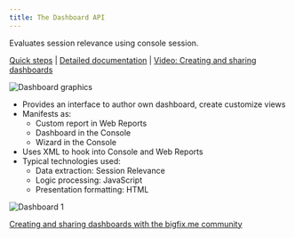 ```yaml
---
title: The Dashboard API
---
```


  Evaluates session relevance using console session.

  [Quick steps](https://www.ibm.com/developerworks/community/wikis/home?lang=en#!/wiki/Tivoli%20Endpoint%20Manager/page/Client%20Compliance%20API) | [Detailed documentation](http://www-01.ibm.com/support/knowledgecenter/SS63NW_9.1.0/com.ibm.tivoli.tem.doc_9.1/Platform/API_Reference/DashboardAPI/DashboardAPIIntro.html) | [Video: Creating and sharing dashboards](https://www.youtube.com/watch?v=uS_dL4CxCY0)

![Dashboard graphics](/static/img/dashboard_graphic.png)


* Provides an interface to author own dashboard, create customize views
* Manifests as:
  * Custom report in Web Reports
  * Dashboard in the Console
  * Wizard in the Console
* Uses XML to hook into Console and Web Reports
* Typical technologies used:
  * Data extraction: Session Relevance
  * Logic processing: JavaScript
  * Presentation formatting: HTML
  
![Dashboard 1](/static/img/dashboard_1.png)

[Creating and sharing dashboards with the bigfix.me community](https://www.youtube.com/watch?v=uS_dL4CxC)


